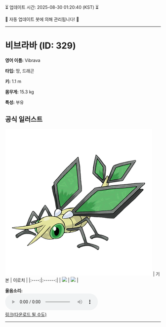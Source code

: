 
⏳ 업데이트 시간: 2025-08-30 01:20:40 (KST) ⏳

🤖 자동 업데이트 봇에 의해 관리됩니다! 🤖

---

# 비브라바 (ID: 329)
**영어 이름:** Vibrava

**타입:** 땅, 드래곤

**키:** 1.1 m

**몸무게:** 15.3 kg

**특성:** 부유

## 공식 일러스트
![](https://raw.githubusercontent.com/PokeAPI/sprites/master/sprites/pokemon/other/official-artwork/329.png)
| 기본 | 이로치 |
|:----:|:------:|
| <img src="http://play.pokemonshowdown.com/sprites/ani/vibrava.gif" width="200"> | <img src="http://play.pokemonshowdown.com/sprites/ani-shiny/vibrava.gif" width="200"> |

**울음소리:**<br><audio controls src="https://raw.githubusercontent.com/PokeAPI/cries/main/cries/pokemon/latest/329.ogg"></audio><br> [링크(다운로드 될 수도)](https://raw.githubusercontent.com/PokeAPI/cries/main/cries/pokemon/latest/329.ogg)


---
